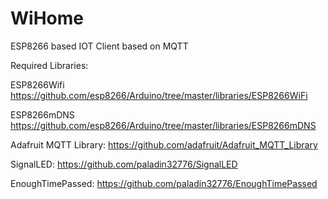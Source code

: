 # WiHome
ESP8266 based IOT Client based on MQTT

Required Libraries:

ESP8266Wifi
https://github.com/esp8266/Arduino/tree/master/libraries/ESP8266WiFi

ESP8266mDNS
https://github.com/esp8266/Arduino/tree/master/libraries/ESP8266mDNS

Adafruit MQTT Library:
https://github.com/adafruit/Adafruit_MQTT_Library

SignalLED:
https://github.com/paladin32776/SignalLED

EnoughTimePassed:
https://github.com/paladin32776/EnoughTimePassed
